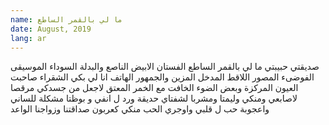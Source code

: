 ```yaml
---
name: ما لي بالقمر الساطع
date: August, 2019
lang: ar
---
```


صديقتي
حبيبتي 
ما لي بالقمر الساطع 
الفستان الابيض الناصع 
والبدلة السوداء 
الموسيقى الفوضىء 
المصور اللاقط 
المدخل المزين 
والجمهور الهاتف 
انا لي بكي 
الشقراء 
صاحبت العيون المركزة 
وبعض الضوء الخافت 
مع الخمر المعتق 
لاجعل من جسدكي
مرقصا لاصابعي
ومنكي وليمتا 
ومشربا لشفتاي 
حديقة ورد ل انفي 
و بوظتا مشكلة للساني
واعجوبة حب ل قلبي 
واوجري الحب منكي
كعربون صداقتنا 
وزواجنا الواعد